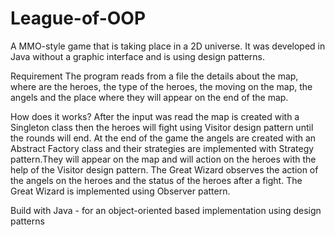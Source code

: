 # League-of-OOP
A MMO-style game that is taking place in a 2D universe. It was developed in Java without a graphic interface and is using design patterns.

Requirement
The program reads from a file the details about the map, where are the heroes, the type of the heroes, the moving on the map, the angels and the place where they will appear on the end of the map.

How does it works?
After the input was read the map is created with a Singleton class then the heroes will fight using Visitor design pattern until the rounds will end. At the end of the game the angels are created with an Abstract Factory class and their strategies are implemented with Strategy pattern.They will appear on the map and will action on the heroes with the help of the Visitor design pattern. The Great Wizard observes the action of the angels on the heroes and the status of the heroes after a fight. The Great Wizard is implemented using Observer pattern.  

Build with
Java - for an object-oriented based implementation using design patterns
